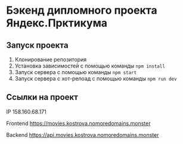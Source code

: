 # Бэкенд дипломного проекта Яндекс.Прктикума

## Запуск проекта

1. Клонирование репозитория
2. Установка зависимостей с помощью команды `npm install`
3. Запуск сервера с помощью команды `npm start`
4. Запуск сервера с хот-релоад с помощью команды `npm run dev`

## Ссылки на проект

IP 158.160.68.171

Frontend https://movies.kostrova.nomoredomains.monster

Backend https://api.movies.kostrova.nomoredomains.monster
